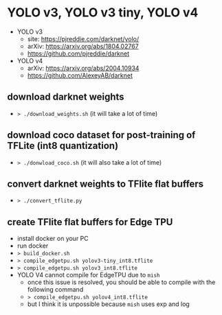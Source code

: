 # YOLO v3, YOLO v3 tiny, YOLO v4

- YOLO v3
    - site: https://pjreddie.com/darknet/yolo/
    - arXiv: https://arxiv.org/abs/1804.02767
    - https://github.com/pjreddie/darknet
- YOLO v4
    - arXiv: https://arxiv.org/abs/2004.10934
    - https://github.com/AlexeyAB/darknet

## download darknet weights

- `> ./download_weights.sh` (it will take a lot of time)

## download coco dataset for post-training of TFLite (int8 quantization)

- `> ./donwload_coco.sh` (it will also take a lot of time)

## convert darknet weights to TFlite flat buffers

- `> ./convert_tflite.py`

## create TFlite flat buffers for Edge TPU

- install docker on your PC
- run docker
- `> build_docker.sh`
- `> compile_edgetpu.sh yolov3-tiny_int8.tflite`
- `> compile_edgetpu.sh yolov3_int8.tflite`
- YOLO V4 cannot compile for EdgeTPU due to `mish`
    - once this issue is resolved, you should be able to compile with the following command
    - `> compile_edgetpu.sh yolov4_int8.tflite`
    - but I think it is unpossible because `mish` uses exp and log
